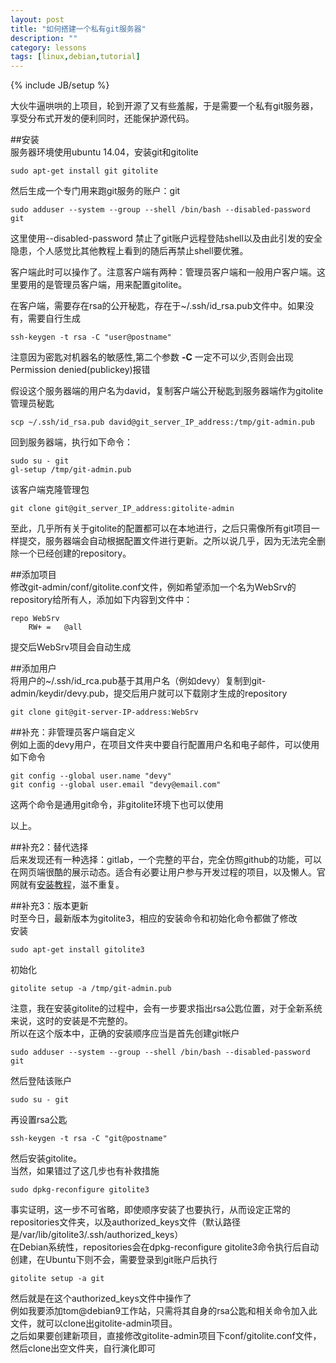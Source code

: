 ```yaml
---
layout: post
title: "如何搭建一个私有git服务器"
description: ""
category: lessons
tags: [linux,debian,tutorial]
---
```

{% include JB/setup %}

大伙牛逼哄哄的上项目，轮到开源了又有些羞赧，于是需要一个私有git服务器，享受分布式开发的便利同时，还能保护源代码。

##安装  
服务器环境使用ubuntu 14.04，安装git和gitolite

	sudo apt-get install git gitolite

然后生成一个专门用来跑git服务的账户：git

	sudo adduser --system --group --shell /bin/bash --disabled-password git
	
这里使用--disabled-password 禁止了git账户远程登陆shell以及由此引发的安全隐患，个人感觉比其他教程上看到的随后再禁止shell要优雅。

客户端此时可以操作了。注意客户端有两种：管理员客户端和一般用户客户端。这里要用的是管理员客户端，用来配置gitolite。

在客户端，需要存在rsa的公开秘匙，存在于~/.ssh/id_rsa.pub文件中。如果没有，需要自行生成
	
	ssh-keygen -t rsa -C "user@postname"

注意因为密匙对机器名的敏感性,第二个参数 __-C__ 一定不可以少,否则会出现Permission denied(publickey)报错

假设这个服务器端的用户名为david，复制客户端公开秘匙到服务器端作为gitolite管理员秘匙

	scp ~/.ssh/id_rsa.pub david@git_server_IP_address:/tmp/git-admin.pub
	
回到服务器端，执行如下命令：

	sudo su - git
	gl-setup /tmp/git-admin.pub

该客户端克隆管理包

	git clone git@git_server_IP_address:gitolite-admin
	
至此，几乎所有关于gitolite的配置都可以在本地进行，之后只需像所有git项目一样提交，服务器端会自动根据配置文件进行更新。之所以说几乎，因为无法完全删除一个已经创建的repository。

##添加项目  
修改git-admin/conf/gitolite.conf文件，例如希望添加一个名为WebSrv的repository给所有人，添加如下内容到文件中：

	repo WebSrv
		RW+	=	@all

提交后WebSrv项目会自动生成

##添加用户  
将用户的~/.ssh/id_rca.pub基于其用户名（例如devy）复制到git-admin/keydir/devy.pub，提交后用户就可以下载刚才生成的repository
	
	git clone git@git-server-IP-address:WebSrv

##补充：非管理员客户端自定义  
例如上面的devy用户，在项目文件夹中要自行配置用户名和电子邮件，可以使用如下命令

	git config --global user.name "devy"
	git config --global user.email "devy@email.com"

这两个命令是通用git命令，非gitolite环境下也可以使用

以上。

##补充2：替代选择  
后来发现还有一种选择：gitlab，一个完整的平台，完全仿照github的功能，可以在网页端很酷的展示动态。适合有必要让用户参与开发过程的项目，以及懒人。官网就有[安装教程](https://gitlab.com/gitlab-org/omnibus-gitlab/blob/master/README.md)，滋不重复。  

##补充3：版本更新  
时至今日，最新版本为gitolite3，相应的安装命令和初始化命令都做了修改  
安装

	sudo apt-get install gitolite3
	
初始化

	gitolite setup -a /tmp/git-admin.pub

注意，我在安装gitolite的过程中，会有一步要求指出rsa公匙位置，对于全新系统来说，这时的安装是不完整的。  
所以在这个版本中，正确的安装顺序应当是首先创建git帐户  
	
	sudo adduser --system --group --shell /bin/bash --disabled-password git  
	
然后登陆该账户  
	
	sudo su - git  
	
再设置rsa公匙  
	
	ssh-keygen -t rsa -C "git@postname"  
	
然后安装gitolite。  
当然，如果错过了这几步也有补救措施  

	sudo dpkg-reconfigure gitolite3  

事实证明，这一步不可省略，即使顺序安装了也要执行，从而设定正常的repositories文件夹，以及authorized_keys文件（默认路径是/var/lib/gitolite3/.ssh/authorized_keys）  
在Debian系统性，repositories会在dpkg-reconfigure gitolite3命令执行后自动创建，在Ubuntu下则不会，需要登录到git账户后执行  

	gitolite setup -a git  
	
然后就是在这个authorized_keys文件中操作了  
例如我要添加tom@debian9工作站，只需将其自身的rsa公匙和相关命令加入此文件，就可以clone出gitolite-admin项目。  
之后如果要创建新项目，直接修改gitolite-admin项目下conf/gitolite.conf文件，然后clone出空文件夹，自行演化即可  


